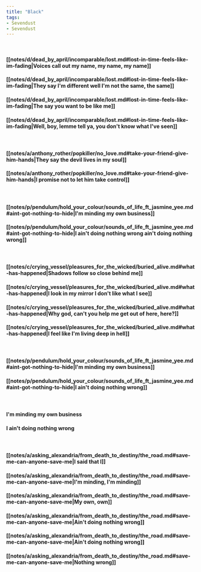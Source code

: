 ```yaml
---
title: "Black"
tags:
- Sevendust
- Sevendust
---
```

&nbsp;
#### [[notes/d/dead_by_april/incomparable/lost.md#lost-in-time-feels-like-im-fading|Voices call out my name, my name, my name]]
#### [[notes/d/dead_by_april/incomparable/lost.md#lost-in-time-feels-like-im-fading|They say I'm different   well I'm not the same, the same]]
#### [[notes/d/dead_by_april/incomparable/lost.md#lost-in-time-feels-like-im-fading|The say you want to be like me]]
#### [[notes/d/dead_by_april/incomparable/lost.md#lost-in-time-feels-like-im-fading|Well, boy, lemme tell ya, you don't know what I've seen]]
&nbsp;
#### [[notes/a/anthony_rother/popkiller/no_love.md#take-your-friend-give-him-hands|They say the devil lives in my soul]]
#### [[notes/a/anthony_rother/popkiller/no_love.md#take-your-friend-give-him-hands|I promise not to let him take control]]
&nbsp;
#### [[notes/p/pendulum/hold_your_colour/sounds_of_life_ft_jasmine_yee.md#aint-got-nothing-to-hide|I'm minding my own business]]
#### [[notes/p/pendulum/hold_your_colour/sounds_of_life_ft_jasmine_yee.md#aint-got-nothing-to-hide|I ain't doing nothing wrong   ain't doing nothing wrong]]
&nbsp;
#### [[notes/c/crying_vessel/pleasures_for_the_wicked/buried_alive.md#what-has-happened|Shadows follow so close behind me]]
#### [[notes/c/crying_vessel/pleasures_for_the_wicked/buried_alive.md#what-has-happened|I look in my mirror   I don't like what I see]]
#### [[notes/c/crying_vessel/pleasures_for_the_wicked/buried_alive.md#what-has-happened|Why god, can't you help me get out of here, here?]]
#### [[notes/c/crying_vessel/pleasures_for_the_wicked/buried_alive.md#what-has-happened|I feel like I'm living deep in hell]]
&nbsp;
#### [[notes/p/pendulum/hold_your_colour/sounds_of_life_ft_jasmine_yee.md#aint-got-nothing-to-hide|I'm minding my own business]]
#### [[notes/p/pendulum/hold_your_colour/sounds_of_life_ft_jasmine_yee.md#aint-got-nothing-to-hide|I ain't doing nothing wrong]]
&nbsp;
#### I'm minding my own business
#### I ain't doing nothing wrong
&nbsp;
#### [[notes/a/asking_alexandria/from_death_to_destiny/the_road.md#save-me-can-anyone-save-me|I said that I]]
#### [[notes/a/asking_alexandria/from_death_to_destiny/the_road.md#save-me-can-anyone-save-me|I'm minding, I'm minding]]
#### [[notes/a/asking_alexandria/from_death_to_destiny/the_road.md#save-me-can-anyone-save-me|My own, own]]
#### [[notes/a/asking_alexandria/from_death_to_destiny/the_road.md#save-me-can-anyone-save-me|Ain't doing nothing wrong]]
#### [[notes/a/asking_alexandria/from_death_to_destiny/the_road.md#save-me-can-anyone-save-me|Ain't doing nothing wrong]]
#### [[notes/a/asking_alexandria/from_death_to_destiny/the_road.md#save-me-can-anyone-save-me|Nothing wrong]]

